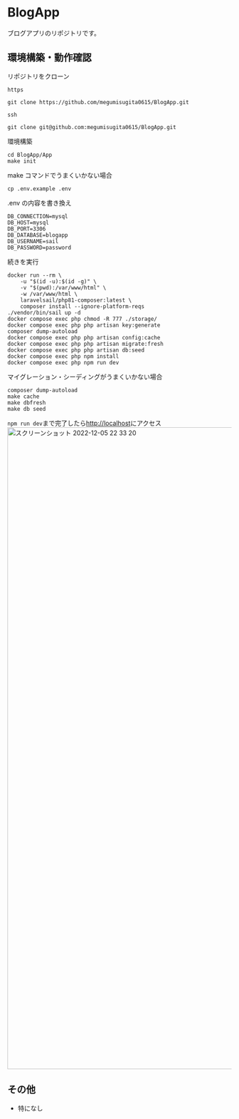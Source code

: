 # BlogApp

ブログアプリのリポジトリです。

## 環境構築・動作確認

リポジトリをクローン

`https`

```
git clone https://github.com/megumisugita0615/BlogApp.git
```

`ssh`

```
git clone git@github.com:megumisugita0615/BlogApp.git
```

環境構築

```
cd BlogApp/App
make init
```

make コマンドでうまくいかない場合

```
cp .env.example .env
```

.env の内容を書き換え

```
DB_CONNECTION=mysql
DB_HOST=mysql
DB_PORT=3306
DB_DATABASE=blogapp
DB_USERNAME=sail
DB_PASSWORD=password
```

続きを実行

```
docker run --rm \
	-u "$(id -u):$(id -g)" \
	-v "$(pwd):/var/www/html" \
	-w /var/www/html \
	laravelsail/php81-composer:latest \
	composer install --ignore-platform-reqs
./vendor/bin/sail up -d
docker compose exec php chmod -R 777 ./storage/
docker compose exec php php artisan key:generate
composer dump-autoload
docker compose exec php php artisan config:cache
docker compose exec php php artisan migrate:fresh
docker compose exec php php artisan db:seed
docker compose exec php npm install
docker compose exec php npm run dev
```

マイグレーション・シーディングがうまくいかない場合

```
composer dump-autoload
make cache
make dbfresh
make db seed
```

`npm run dev`まで完了したら[http://localhost](http://localhost)にアクセス
<img width="1440" alt="スクリーンショット 2022-12-05 22 33 20" src="https://user-images.githubusercontent.com/106021148/205650001-4d2df7ce-7a39-45a7-bb3b-5672f3089002.png">

## その他

- 特になし
